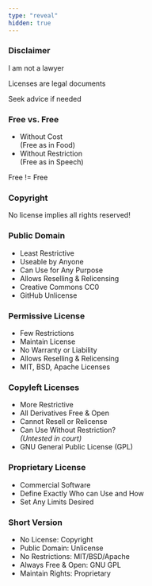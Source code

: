 ```yaml
---
type: "reveal"
hidden: true
---
```


<section>
    <h3>Disclaimer</h3>
    <p>I am not a lawyer</p>
    <p>Licenses are legal documents</p>
    <p>Seek advice if needed</p>
</section>
<section>
    <h3>Free vs. Free</h3>
    <ul>
        <li>Without Cost<br>(Free as in Food)</li>
        <li>Without Restriction<br>(Free as in Speech)</li>
    </ul>
    <p class="fragment">Free != Free</p>
</section>
<section>
    <h3>Copyright</h3>
    <p>No license implies all rights reserved!</p>
</section>
<section>
    <h3>Public Domain</h3>
    <ul>
        <li>Least Restrictive</li>
        <li>Useable by Anyone</li>
        <li>Can Use for Any Purpose</li>
        <li>Allows Reselling & Relicensing</li>
        <li>Creative Commons CC0</li>
        <li>GitHub Unlicense</li>
    </ul>
</section>
<section>
    <h3>Permissive License</h3>
    <ul>
        <li>Few Restrictions</li>
        <li>Maintain License</li>
        <li>No Warranty or Liability</li>
        <li>Allows Reselling & Relicensing</li>
        <li>MIT, BSD, Apache Licenses</li>
    </ul>
</section>
<section>
    <h3>Copyleft Licenses</h3>
    <ul>
        <li>More Restrictive</li>
        <li>All Derivatives Free & Open</li>
        <li>Cannot Resell or Relicense</li>
        <li>Can Use Without Restriction?<br><i>(Untested in court)</i></li>
        <li>GNU General Public License (GPL)</li>
    </ul>
</section>
<section>
    <h3>Proprietary License</h3>
    <ul>
        <li>Commercial Software</li>
        <li>Define Exactly Who can Use and How</li>
        <li>Set Any Limits Desired</li>
    </ul>
</section>
<section>
    <h3>Short Version</h3>
    <ul>
        <li>No License: Copyright</li>
        <li>Public Domain: Unlicense</li>
        <li>No Restrictions: MIT/BSD/Apache</li>
        <li>Always Free & Open: GNU GPL</li>
        <li>Maintain Rights: Proprietary</li>
    </ul>
</section>